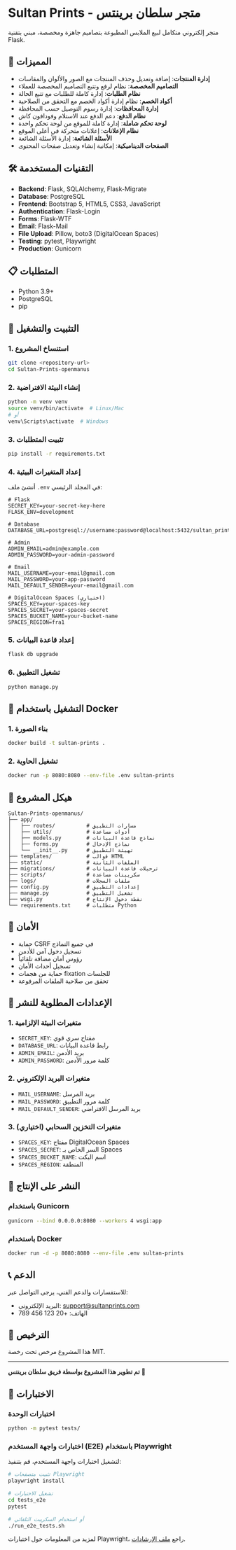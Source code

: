 # Sultan Prints - متجر سلطان برينتس

متجر إلكتروني متكامل لبيع الملابس المطبوعة بتصاميم جاهزة ومخصصة، مبني بتقنية Flask.

## 🚀 المميزات

- **إدارة المنتجات**: إضافة وتعديل وحذف المنتجات مع الصور والألوان والمقاسات
- **التصاميم المخصصة**: نظام لرفع وتتبع التصاميم المخصصة للعملاء
- **نظام الطلبات**: إدارة كاملة للطلبات مع تتبع الحالة
- **أكواد الخصم**: نظام إدارة أكواد الخصم مع التحقق من الصلاحية
- **إدارة المحافظات**: إدارة رسوم التوصيل حسب المحافظة
- **نظام الدفع**: دعم الدفع عند الاستلام وفودافون كاش
- **لوحة تحكم شاملة**: إدارة كاملة للموقع من لوحة تحكم واحدة
- **نظام الإعلانات**: إعلانات متحركة في أعلى الموقع
- **الأسئلة الشائعة**: إدارة الأسئلة الشائعة
- **الصفحات الديناميكية**: إمكانية إنشاء وتعديل صفحات المحتوى

## 🛠️ التقنيات المستخدمة

- **Backend**: Flask, SQLAlchemy, Flask-Migrate
- **Database**: PostgreSQL
- **Frontend**: Bootstrap 5, HTML5, CSS3, JavaScript
- **Authentication**: Flask-Login
- **Forms**: Flask-WTF
- **Email**: Flask-Mail
- **File Upload**: Pillow, boto3 (DigitalOcean Spaces)
- **Testing**: pytest, Playwright
- **Production**: Gunicorn

## 📋 المتطلبات

- Python 3.9+
- PostgreSQL
- pip

## 🔧 التثبيت والتشغيل

### 1. استنساخ المشروع
```bash
git clone <repository-url>
cd Sultan-Prints-openmanus
```

### 2. إنشاء البيئة الافتراضية
```bash
python -m venv venv
source venv/bin/activate  # Linux/Mac
# أو
venv\Scripts\activate  # Windows
```

### 3. تثبيت المتطلبات
```bash
pip install -r requirements.txt
```

### 4. إعداد المتغيرات البيئية
أنشئ ملف `.env` في المجلد الرئيسي:
```env
# Flask
SECRET_KEY=your-secret-key-here
FLASK_ENV=development

# Database
DATABASE_URL=postgresql://username:password@localhost:5432/sultan_prints

# Admin
ADMIN_EMAIL=admin@example.com
ADMIN_PASSWORD=your-admin-password

# Email
MAIL_USERNAME=your-email@gmail.com
MAIL_PASSWORD=your-app-password
MAIL_DEFAULT_SENDER=your-email@gmail.com

# DigitalOcean Spaces (اختياري)
SPACES_KEY=your-spaces-key
SPACES_SECRET=your-spaces-secret
SPACES_BUCKET_NAME=your-bucket-name
SPACES_REGION=fra1
```

### 5. إعداد قاعدة البيانات
```bash
flask db upgrade
```

### 6. تشغيل التطبيق
```bash
python manage.py
```

## 🐳 التشغيل باستخدام Docker

### 1. بناء الصورة
```bash
docker build -t sultan-prints .
```

### 2. تشغيل الحاوية
```bash
docker run -p 8080:8080 --env-file .env sultan-prints
```

## 📁 هيكل المشروع

```
Sultan-Prints-openmanus/
├── app/
│   ├── routes/          # مسارات التطبيق
│   ├── utils/           # أدوات مساعدة
│   ├── models.py        # نماذج قاعدة البيانات
│   ├── forms.py         # نماذج الإدخال
│   └── __init__.py      # تهيئة التطبيق
├── templates/           # قوالب HTML
├── static/              # الملفات الثابتة
├── migrations/          # ترحيلات قاعدة البيانات
├── scripts/             # سكريبتات مساعدة
├── logs/                # ملفات السجلات
├── config.py            # إعدادات التطبيق
├── manage.py            # تشغيل التطبيق
├── wsgi.py              # نقطة دخول الإنتاج
└── requirements.txt     # متطلبات Python
```

## 🔐 الأمان

- حماية CSRF في جميع النماذج
- تسجيل دخول آمن للأدمن
- رؤوس أمان مضافة تلقائياً
- تسجيل أحداث الأمان
- حماية من هجمات fixation للجلسات
- تحقق من صلاحية الملفات المرفوعة

## 📧 الإعدادات المطلوبة للنشر

### 1. متغيرات البيئة الإلزامية
- `SECRET_KEY`: مفتاح سري قوي
- `DATABASE_URL`: رابط قاعدة البيانات
- `ADMIN_EMAIL`: بريد الأدمن
- `ADMIN_PASSWORD`: كلمة مرور الأدمن

### 2. متغيرات البريد الإلكتروني
- `MAIL_USERNAME`: بريد المرسل
- `MAIL_PASSWORD`: كلمة مرور التطبيق
- `MAIL_DEFAULT_SENDER`: بريد المرسل الافتراضي

### 3. متغيرات التخزين السحابي (اختياري)
- `SPACES_KEY`: مفتاح DigitalOcean Spaces
- `SPACES_SECRET`: السر الخاص بـ Spaces
- `SPACES_BUCKET_NAME`: اسم البكت
- `SPACES_REGION`: المنطقة

## 🚀 النشر على الإنتاج

### باستخدام Gunicorn
```bash
gunicorn --bind 0.0.0.0:8080 --workers 4 wsgi:app
```

### باستخدام Docker
```bash
docker run -d -p 8080:8080 --env-file .env sultan-prints
```

## 📞 الدعم

للاستفسارات والدعم الفني، يرجى التواصل عبر:
- البريد الإلكتروني: support@sultanprints.com
- الهاتف: +20 123 456 789

## 📄 الترخيص

هذا المشروع مرخص تحت رخصة MIT.

---

**تم تطوير هذا المشروع بواسطة فريق سلطان برينتس** 🎨

## 🧪 الاختبارات

### اختبارات الوحدة
```bash
python -m pytest tests/
```

### اختبارات واجهة المستخدم (E2E) باستخدام Playwright
لتشغيل اختبارات واجهة المستخدم، قم بتنفيذ:

```bash
# تثبيت متصفحات Playwright
playwright install

# تشغيل الاختبارات
cd tests_e2e
pytest

# أو استخدام السكريبت التلقائي
./run_e2e_tests.sh
```

لمزيد من المعلومات حول اختبارات Playwright، راجع [ملف الإرشادات](/tests_e2e/README.md).